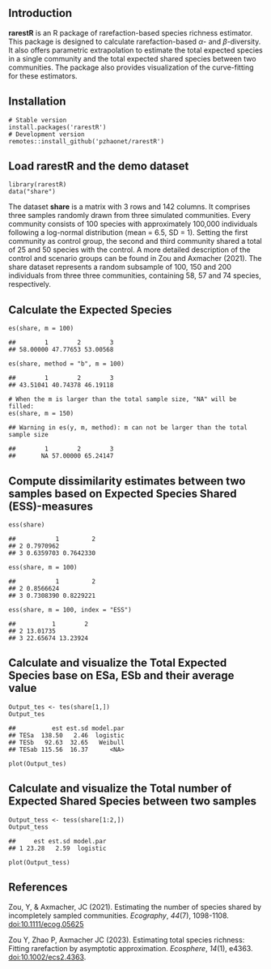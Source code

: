 ## Introduction

**rarestR** is an R package of rarefaction-based species richness
estimator. This package is designed to calculate rarefaction-based *α*-
and *β*-diversity. It also offers parametric extrapolation to estimate
the total expected species in a single community and the total expected
shared species between two communities. The package also provides
visualization of the curve-fitting for these estimators.

## Installation

    # Stable version
    install.packages('rarestR')
    # Development version
    remotes::install_github('pzhaonet/rarestR')

## Load rarestR and the demo dataset

    library(rarestR)
    data("share")

The dataset **share** is a matrix with 3 rows and 142 columns. It
comprises three samples randomly drawn from three simulated communities.
Every community consists of 100 species with approximately 100,000
individuals following a log-normal distribution (mean = 6.5, SD = 1).
Setting the first community as control group, the second and third
community shared a total of 25 and 50 species with the control. A more
detailed description of the control and scenario groups can be found in
Zou and Axmacher (2021). The share dataset represents a random subsample
of 100, 150 and 200 individuals from three three communities, containing
58, 57 and 74 species, respectively.

## Calculate the Expected Species

    es(share, m = 100)

    ##        1        2        3 
    ## 58.00000 47.77653 53.00568

    es(share, method = "b", m = 100)

    ##        1        2        3 
    ## 43.51041 40.74378 46.19118

    # When the m is larger than the total sample size, "NA" will be filled:
    es(share, m = 150)

    ## Warning in es(y, m, method): m can not be larger than the total sample size

    ##        1        2        3 
    ##       NA 57.00000 65.24147

## Compute dissimilarity estimates between two samples based on Expected Species Shared (ESS)-measures

    ess(share)

    ##           1         2
    ## 2 0.7970962          
    ## 3 0.6359703 0.7642330

    ess(share, m = 100)

    ##           1         2
    ## 2 0.8566624          
    ## 3 0.7308390 0.8229221

    ess(share, m = 100, index = "ESS")

    ##          1        2
    ## 2 13.01735         
    ## 3 22.65674 13.23924

## Calculate and visualize the Total Expected Species base on ESa, ESb and their average value

    Output_tes <- tes(share[1,])
    Output_tes

    ##          est est.sd model.par
    ## TESa  138.50   2.46  logistic
    ## TESb   92.63  32.65   Weibull
    ## TESab 115.56  16.37      <NA>

    plot(Output_tes)

## Calculate and visualize the Total number of Expected Shared Species between two samples

    Output_tess <- tess(share[1:2,])
    Output_tess

    ##     est est.sd model.par
    ## 1 23.28   2.59  logistic

    plot(Output_tess)

## References

Zou, Y, & Axmacher, JC (2021). Estimating the number of species shared
by incompletely sampled communities. *Ecography*, *44*(7),
1098-1108. [doi:10.1111/ecog.05625](https://doi.org/10.1111/ecog.05625)

Zou Y, Zhao P, Axmacher JC (2023). Estimating total species richness:
Fitting rarefaction by asymptotic approximation. *Ecosphere*, *14*(1),
e4363. [doi:10.1002/ecs2.4363](https://doi.org/10.1002/ecs2.4363).
